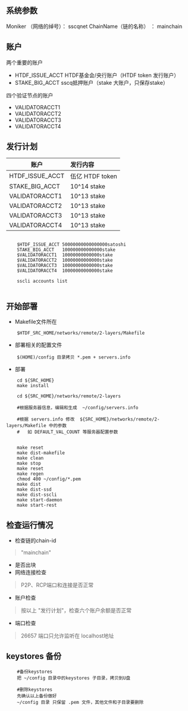 


## 系统参数
Moniker （网络的绰号）： sscqnet
ChainName（链的名称） ： mainchain


## 账户
 两个重要的账户
- HTDF_ISSUE_ACCT  HTDF基金会/央行账户（HTDF token 发行账户）
- STAKE_BIG_ACCT   sscq抵押账户（stake 大账户，只保存stake）


 四个验证节点的账户
- VALIDATORACCT1
- VALIDATORACCT2
- VALIDATORACCT3
- VALIDATORACCT4
 

## 发行计划
账户               | 发行内容  
------------------|:-------------------
 HTDF_ISSUE_ACCT  | 伍亿 HTDF  token
 STAKE_BIG_ACCT   | 10^14 stake
 VALIDATORACCT1   | 10^13 stake
 VALIDATORACCT2   | 10^13 stake
 VALIDATORACCT3   | 10^13 stake
 VALIDATORACCT4   | 10^13 stake
 


```
    
    $HTDF_ISSUE_ACCT 50000000000000000satoshi
    STAKE_BIG_ACCT   100000000000000stake
    $VALIDATORACCT1  10000000000000stake
    $VALIDATORACCT2  10000000000000stake
    $VALIDATORACCT3  10000000000000stake
    $VALIDATORACCT4  10000000000000stake
    
    sscli accounts list
    
```

## 开始部署

- Makefile文件所在
```
    $HTDF_SRC_HOME/networks/remote/2-layers/Makefile
```


- 部署相关的配置文件
```
    $(HOME)/config 目录拷贝 *.pem + servers.info
```


- 部署
```
    cd ${SRC_HOME}
    make install

    cd ${SRC_HOME}/networks/remote/2-layers
    
    #根据服务器信息，编辑和生成  ~/config/servers.info    
    
    #根据 servers.info 修改  ${SRC_HOME}/networks/remote/2-layers/Makefile 中的参数
    #   如 DEFAULT_VAL_COUNT 等服务器配置参数
    
    
    make reset
    make dist-makefile
    make clean
    make stop
    make reset
    make regen
    chmod 400 ~/config/*.pem
    make dist
    make dist-ssd
    make dist-sscli
    make start-daemon
    make start-rest

```


## 检查运行情况
- 检查链的chain-id
> "mainchain"
- 是否出块
- 网络连接检查
> P2P、RCP端口和连接是否正常

- 账户检查
 > 按以上 "发行计划"，检查六个账户余额是否正常

- 端口检查
> 26657 端口只允许监听在 localhost地址

## keystores 备份

```
    #备份keystores
    把 ~/config 目录中的keystores 子目录，拷贝到U盘
    
    #删除keystores
    先确认以上备份做好
    ~/config 目录 只保留 .pem 文件，其他文件和子目录要删除
```





